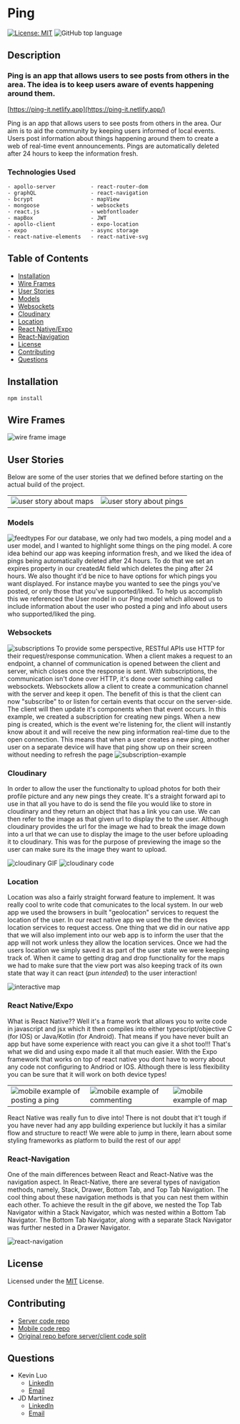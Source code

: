 # Ping

[![License: MIT](https://img.shields.io/badge/License-MIT-yellow.svg)](https://opensource.org/licenses/MIT) ![GitHub top language](https://img.shields.io/github/languages/top/kev-luo/ping-client)

## Description

### Ping is an app that allows users to see posts from others in the area. The idea is to keep users aware of events happening around them.

[https://ping-it.netlify.app](https://ping-it.netlify.app/)

Ping is an app that allows users to see posts from others in the area. Our aim is to aid the community by keeping users informed of local events. Users post information about things happening around them to create a web of real-time event announcements. Pings are automatically deleted after 24 hours to keep the information fresh.


### Technologies Used

```
- apollo-server           - react-router-dom
- graphQL                 - react-navigation
- bcrypt                  - mapView
- mongoose                - websockets
- react.js                - webfontloader
- mapBox                  - JWT
- apollo-client           - expo-location
- expo                    - async storage
- react-native-elements   - react-native-svg
```

## Table of Contents

- [Installation](#Installation)
- [Wire Frames](#Wire-Frames)
- [User Stories](#User-Stories)
- [Models](#Models)
- [Websockets](#Websockets)
- [Cloudinary](#Cloudinary)
- [Location](#Location)
- [React Native/Expo](#React-Native/Expo)
- [React-Navigation](#React-Navigation)
- [License](#License)
- [Contributing](#Contributing)
- [Questions](#Questions)

## Installation

    npm install

## Wire Frames

![wire frame image](./public/readme/wireframes.png)

## User Stories

Below are some of the user stories that we defined before starting on the actual build of the project.

<table>
    <tr>
        <td>
            <img src="./public/readme/userStoryMap.png" alt="user story about maps">
        </td>
        <td>
            <img src="./public/readme/userStoryPing.png" alt="user story about pings">
        </td>
    </tr>
</table>

### Models

![feedtypes](public/model.gif)
For our database, we only had two models, a ping model and a user model, and I wanted to highlight some things on the ping model. A core idea behind our app was keeping information fresh, and we liked the idea of pings being automatically deleted after 24 hours. To do that we set an expires property in our createdAt field which deletes the ping after 24 hours.
We also thought it'd be nice to have options for which pings you want displayed. For instance maybe you wanted to see the pings you've posted, or only those that you've supported/liked. To help us accomplish this we referenced the User model in our Ping model which allowed us to include information about the user who posted a ping and info about users who supported/liked the ping.

### Websockets

![subscriptions](public/subscriptions.png)
To provide some perspective, RESTful APIs use HTTP for their request/response communication. When a client makes a request to an endpoint, a channel of communication is opened between the client and server, which closes once the response is sent. With subscriptions, the communication isn't done over HTTP, it's done over something called websockets. Websockets allow a client to create a communication channel with the server and keep it open. The benefit of this is that the client can now "subscribe" to or listen for certain events that occur on the server-side. The client will then update it's components when that event occurs.
In this example, we created a subscription for creating new pings. When a new ping is created, which is the event we're listening for, the client will instantly know about it and will receive the new ping information real-time due to the open connection. This means that when a user creates a new ping, another user on a separate device will have that ping show up on their screen without needing to refresh the page
![subscription-example](public/subscription%20ex.gif)

### Cloudinary

In order to allow the user the functionalty to upload photos for both their profile picture and any new pings they create. It's a straight forward api to use in that all you have to do is send the file you would like to store in cloudinary and they return an object that has a link you can use. We can then refer to the image as that given url to display the to the user. Although cloudinary provides the url for the image we had to break the image down into a url that we can use to display the image to the user before uploading it to cloudinary. This was for the purpose of previewing the image so the user can make sure its the image they want to upload.

![cloudinary GIF](public/readme/cloudinary.gif)
![cloudinary code](public/readme/cloudSlide.png)

### Location

Location was also a fairly straight forward feature to implement. It was really cool to write code that comunicates to the local system. In our web app we used the browsers in built "geolocation" services to request the location of the user. In our react native app we used the the devices location services to request access. One thing that we did in our native app that we will also implement into our web app is to inform the user that the app will not work unless they allow the location services. Once we had the users location we simply saved it as part of the user state we were keeping track of. When it came to getting drag and drop functionality for the maps we had to make sure that the view port was also keeping track of its own state that way it can react (_pun intended_) to the user interaction!

![interactive map](public/readme/mapGif.gif)

### React Native/Expo

What is React Native?? Well it's a frame work that allows you to write code in javascript and jsx which it then compiles into either typescript/objective C (for IOS) or Java/Kotlin (for Android). That means if you have never built an app but have some experience with react you can give it a shot too!!! That's what we did and using expo made it all that much easier. With the Expo framework that works on top of react native you dont have to worry about any code not configuring to Andriod or IOS. Although there is less flexibility you can be sure that it will work on both device types!

<table>
    <tr>
        <td>
            <img src="./public/readme/ping_post.gif" alt="mobile example of posting a ping">
        </td>
        <td>
            <img src="./public/readme/ping_comment.gif" alt="mobile example of commenting">
        </td>
        <td>
            <img src="./public/readme/pings_map.gif" alt="mobile example of map">
        </td>
    </tr>
</table>

React Native was really fun to dive into! There is not doubt that it't tough if you have never had any app building experience but luckily it has a similar flow and structure to react! We were able to jump in there, learn about some styling frameworks as platform to build the rest of our app!

### React-Navigation

One of the main differences between React and React-Native was the navigation aspect. In React-Native, there are several types of navigation methods, namely, Stack, Drawer, Bottom Tab, and Top Tab Navigation. The cool thing about these navigation methods is that you can nest them within each other. To achieve the result in the gif above, we nested the Top Tab Navigator within a Stack Navigator, which was nested within a Bottom Tab Navigator. The Bottom Tab Navigator, along with a separate Stack Navigator was further nested in a Drawer Navigator.

![react-navigation](public/nav-mobile.gif)

## License

Licensed under the [MIT](https://opensource.org/licenses/MIT) License.

## Contributing

- [Server code repo](https://github.com/kev-luo/ping-server)
- [Mobile code repo](https://github.com/kev-luo/ping-mobile)
- [Original repo before server/client code split](https://github.com/kev-luo/ping)

## Questions

- Kevin Luo
  - [LinkedIn](https://www.linkedin.com/in/kevinluo49/)
  - [Email](kvn.luo@gmail.com)
- JD Martinez
  - [LinkedIn](https://www.linkedin.com/in/jonathan-martinez-316406113/)
  - [Email](focus4ursoul@gmail.com)